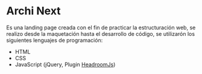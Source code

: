 # Archi Next

Es una landing page creada con el fin de practicar la estructuración web, se realizo desde la maquetación hasta el desarrollo de código, se utilizarón los siguientes lenguajes de programación: 

* HTML
* CSS
* JavaScript (jQuery, Plugin [HeadroomJs](https://wicky.nillia.ms/headroom.js/))
